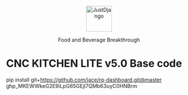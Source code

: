 <p align="center">
  <p align="center">
    <a href="https://www.volumeresearch.net/" target="_blank">
      <img src="https://static.wixstatic.com/media/6d9116_675d5340b9fe484494bc9cc9b9b2ca19~mv2.png/v1/fill/w_246,h_64,al_c,usm_0.66_1.00_0.01,enc_auto/Volume%20Logo%20(New)%20White3.png" alt="JustDjango" height="70">
    </a>
  </p>
  <p align="center">
    Food and Beverage Breakthrough
  </p>
</p>

# CNC KITCHEN LITE v5.0 Base code

pip install git+https://github.com/jace/rq-dashboard.git@master
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

